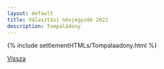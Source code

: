 ```yaml
---
layout: default
title: Választási névjegyzék 2022
description: Tompaládony
---
```


{% include settlementHTMLs/Tompalaadony.html %}

[Vissza](../)